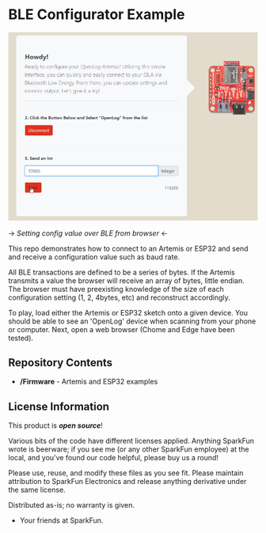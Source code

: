 BLE Configurator Example
===========================================================

![Sending config value](./images/Sending%20Setting.jpg)

-> *Setting config value over BLE from browser* <-

This repo demonstrates how to connect to an Artemis or ESP32 and send and receive a configuration value such as baud rate. 

All BLE transactions are defined to be a series of bytes. If the Artemis transmits a value the browser will receive an array of bytes, little endian. The browser must have preexisting knowledge of the size of each configuration setting (1, 2, 4bytes, etc) and reconstruct accordingly.

To play, load either the Artemis or ESP32 sketch onto a given device. You should be able to see an 'OpenLog' device when scanning from your phone or computer. Next, open a web browser (Chome and Edge have been tested). 



Repository Contents
-------------------

* **/Firmware** - Artemis and ESP32 examples

License Information
-------------------

This product is _**open source**_!

Various bits of the code have different licenses applied. Anything SparkFun wrote is beerware; if you see me (or any other SparkFun employee) at the local, and you've found our code helpful, please buy us a round!

Please use, reuse, and modify these files as you see fit. Please maintain attribution to SparkFun Electronics and release anything derivative under the same license.

Distributed as-is; no warranty is given.

- Your friends at SparkFun.
